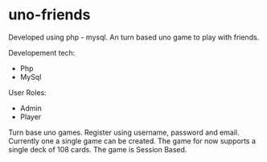 # uno-friends
Developed using php - mysql. An turn based uno game to play with friends.

Developement tech:
- Php
- MySql

User Roles:
- Admin
- Player


Turn base uno games. Register using username, password and email. Currently one a single game can be created. The game for now supports a single deck of 108 cards. The game is Session Based.
